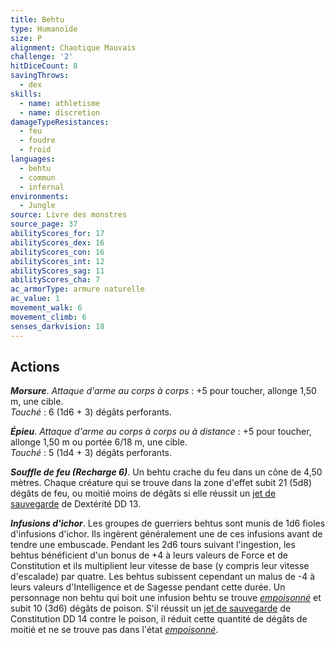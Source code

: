```yaml
---
title: Behtu
type: Humanoïde
size: P
alignment: Chaotique Mauvais
challenge: '2'
hitDiceCount: 8
savingThrows:
  - dex
skills:
  - name: athletisme
  - name: discretion
damageTypeResistances:
  - feu
  - foudre
  - froid
languages:
  - behtu
  - commun
  - infernal
environments:
  - Jungle
source: Livre des monstres
source_page: 37
abilityScores_for: 17
abilityScores_dex: 16
abilityScores_con: 16
abilityScores_int: 12
abilityScores_sag: 11
abilityScores_cha: 7
ac_armorType: armure naturelle
ac_value: 1
movement_walk: 6
movement_climb: 6
senses_darkvision: 18
---
```

## Actions
_**Morsure**_. _Attaque d'arme au corps à corps_ : +5 pour toucher, allonge 1,50 m, une cible.  
_Touché_ : 6 (1d6 + 3) dégâts perforants.

_**Épieu**_. _Attaque d'arme au corps à corps ou à distance_ : +5 pour toucher, allonge 1,50 m ou portée 6/18 m, une cible.  
_Touché_ : 5 (1d4 + 3) dégâts perforants.

_**Souffle de feu (Recharge 6)**_. Un behtu crache du feu dans un cône de 4,50 mètres. Chaque créature qui se trouve dans la zone d'effet subit 21 (5d8) dégâts de feu, ou moitié moins de dégâts si elle réussit un [jet de sauvegarde](/utiliser-les-caracteristiques/#jets-de-sauvegarde) de Dextérité DD 13.

_**Infusions d'ichor**_. Les groupes de guerriers behtus sont munis de 1d6 fioles d'infusions d'ichor. Ils ingèrent généralement une de ces infusions avant de tendre une embuscade. Pendant les 2d6 tours suivant l'ingestion, les behtus bénéficient d'un bonus de +4 à leurs valeurs de Force et de Constitution et ils multiplient leur vitesse de base (y compris leur vitesse d'escalade) par quatre. Les behtus subissent cependant un malus de -4 à leurs valeurs d'Intelligence et de Sagesse pendant cette durée. Un personnage non behtu qui boit une infusion behtu se trouve [_empoisonné_](/gerer-la-sante-du-personnage/#empoisonne) et subit 10 (3d6) dégâts de poison. S'il réussit un [jet de sauvegarde](/utiliser-les-caracteristiques/#jets-de-sauvegarde) de Constitution DD 14 contre le poison, il réduit cette quantité de dégâts de moitié et ne se trouve pas dans l'état [_empoisonné_](/gerer-la-sante-du-personnage/#empoisonne).
